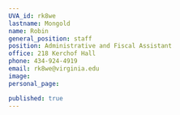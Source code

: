 ```yaml
---
UVA_id: rk8we
lastname: Mongold
name: Robin
general_position: staff
position: Administrative and Fiscal Assistant
office: 218 Kerchof Hall
phone: 434-924-4919
email: rk8we@virginia.edu
image:
personal_page:

published: true
---
```

